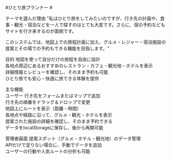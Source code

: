 
#ひとり旅プランナー	#

テーマを選んだ理由	"私はひとり旅をしてみたいのですが、行き先の計画や、食事・観光・宿泊などを一人で探すのはとても大変です。さらに、宿の予約などもサイトを行き来するのが面倒です。

このシステムでは、地図上での旅程計画に加え、グルメ・レジャー・宿泊施設の提案とその場での予約もできる機能を目指します。"				
					
目的	地図を使って自分だけの旅程を自由に設計				
	各地点周辺にあるおすすめのレストラン・カフェ・観光地・ホテルを表示				
	詳細情報とレビューを確認し、そのまま予約も可能				
	ひとり旅でも安心・快適に旅できる体験を提供				
					
主な機能					
ユーザー	行き先をフォームまたはマップで追加				
	行き先の順番をドラッグ＆ドロップで変更				
	地図上にルートを表示（距離・時間）				
	各地点や経路に沿って、グルメ・観光・ホテルを表示				
	提案された施設の詳細を確認し、そのまま予約できる				
	データをlocalStorageに保存し、後から再開可能				
					
管理者画面	提案スポット（グルメ・ホテル・観光地）のデータ管理				
	APIだけで足りない場合に、手動でデータを追加				
	ユーザーの行動や人気ルートの分析も可能				
